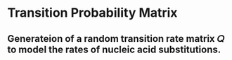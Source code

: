 # Transition Probability Matrix

## Generateion of a random transition rate matrix 𝑄 to model the rates of nucleic acid substitutions.
